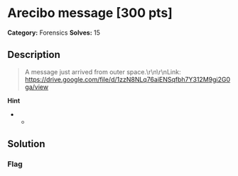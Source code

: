 # Arecibo message [300 pts]

**Category:** Forensics
**Solves:** 15

## Description
>A message just arrived from outer space.\r\n\r\nLink: https://drive.google.com/file/d/1zzN8NLq76aiENSqfbh7Y312M9gi2G0ga/view

**Hint**
* -

## Solution

### Flag

